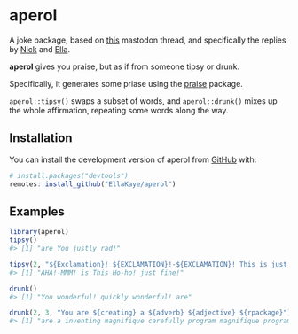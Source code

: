 
<!-- README.md is generated from README.Rmd. Please edit that file -->

# aperol

A joke package, based on
[this](https://fosstodon.org/@kellybodwin/112769186345818866) mastodon
thread, and specifically the replies by
[Nick](https://aus.social/@njtierney/112770398923583882) and
[Ella](https://fosstodon.org/@ellakaye/112771757956362352).

<!-- badges: start -->
<!-- badges: end -->

**aperol** gives you praise, but as if from someone tipsy or drunk.

Specifically, it generates some priase using the
[praise](https://github.com/rladies/praise) package.

`aperol::tipsy()` swaps a subset of words, and `aperol::drunk()` mixes
up the whole affirmation, repeating some words along the way.

## Installation

You can install the development version of aperol from
[GitHub](https://github.com/) with:

``` r
# install.packages("devtools")
remotes::install_github("EllaKaye/aperol")
```

## Examples

``` r
library(aperol)
tipsy()
#> [1] "are You justly rad!"
```

``` r
tipsy(2, "${Exclamation}! ${EXCLAMATION}!-${EXCLAMATION}! This is just ${adjective}!")
#> [1] "AHA!-MMM! is This Ho-ho! just fine!"
```

``` r
drunk()
#> [1] "You wonderful! quickly wonderful! are"
```

``` r
drunk(2, 3, "You are ${creating} a ${adverb} ${adjective} ${rpackage}")
#> [1] "are a inventing magnifique carefully program magnifique program program magnifique You"
```
